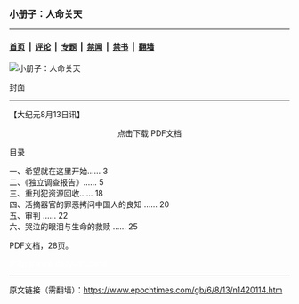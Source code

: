### 小册子：人命关天

---

#### [首页](../../../..?n1420114) &nbsp;|&nbsp; [评论](../../../../../epoch-comment?n1420114) &nbsp;|&nbsp; [专题](../../../../../epoch-special?n1420114) &nbsp;|&nbsp; [禁闻](../../../../../epoch-news?n1420114) &nbsp;|&nbsp; [禁书](../../../../../books?n1420114) &nbsp;|&nbsp; [翻墙](https://github.com/gfw-breaker/nogfw/blob/master/README.md?n1420114)


<div><img alt="小册子：人命关天" class="attachment-djy_600_400 size-djy_600_400 wp-post-image" src="https://i.epochtimes.com/assets/uploads/2006/08/608131007371695-600x400.jpg"/>
<div class="caption">
 <p>
  封面
 </p>
</div></div><hr/><div class="post_content" id="artbody" itemprop="articleBody">
 <!-- article content begin -->
 <p>
  【大纪元8月13日讯】
  <center>
   <ok href="http://pkg.dajiyuan.com/pkg/2006-08-22/renmingguantian.rar" target="_blank">
    点击下载 PDF文档
   </ok>
  </center>
 </p>
 <p>
  目录
 </p>
 <p>
  一、希望就在这里开始…… 3
  <br/>
  二、《独立调查报告》…… 5
  <br/>
  三、重刑犯资源回收…… 18
  <br/>
  四、活摘器官的罪恶拷问中国人的良知 …… 20
  <br/>
  五、审判 …… 22
  <br/>
  六、哭泣的眼泪与生命的救赎 …… 25
 </p>
 <p>
  PDF文档，28页。
 </p>
 <p>
  <font color="#ffffff">
   (http://www.dajiyuan.com)
  </font>
 </p>
 <!-- article content end -->
 <div id="below_article_ad">
 </div>
</div>


---

原文链接（需翻墙）：https://www.epochtimes.com/gb/6/8/13/n1420114.htm